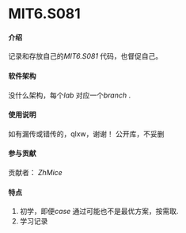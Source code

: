 # MIT6.S081

#### 介绍
记录和存放自己的*MIT6.S081* 代码，也督促自己。

#### 软件架构
没什么架构，每个*lab* 对应一个*branch* .

#### 使用说明
如有漏传或错传的，qlxw，谢谢！
公开库，不妥删

#### 参与贡献
贡献者： _ZhMice_

#### 特点
1. 初学，即便*case* 通过可能也不是最优方案，按需取.
2. 学习记录
